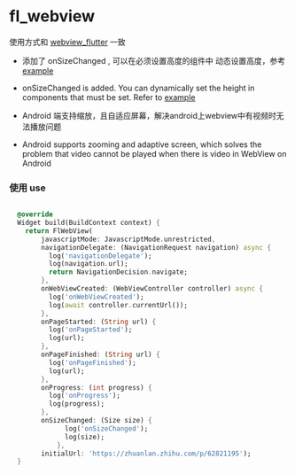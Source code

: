 # fl_webview

使用方式和 [webview_flutter](https://pub.dev/packages/webview_flutter) 一致

- 添加了 onSizeChanged , 可以在必须设置高度的组件中 动态设置高度，参考 [example](https://github.com/Wayaer/fl_webview/blob/main/example/lib/main.dart)
- onSizeChanged is added. You can dynamically set the height in components that must be set. Refer to [example](https://github.com/Wayaer/fl_webview/blob/main/example/lib/main.dart)

- Android 端支持缩放，且自适应屏幕，解决android上webview中有视频时无法播放问题
- Android supports zooming and adaptive screen, which solves the problem 
  that video cannot be played when there is video in WebView on Android
  
### 使用  use

```dart

  @override
  Widget build(BuildContext context) {
    return FlWebView(
        javascriptMode: JavascriptMode.unrestricted,
        navigationDelegate: (NavigationRequest navigation) async {
          log('navigationDelegate');
          log(navigation.url);
          return NavigationDecision.navigate;
        },
        onWebViewCreated: (WebViewController controller) async {
          log('onWebViewCreated');
          log(await controller.currentUrl());
        },
        onPageStarted: (String url) {
          log('onPageStarted');
          log(url);
        },
        onPageFinished: (String url) {
          log('onPageFinished');
          log(url);
        },
        onProgress: (int progress) {
          log('onProgress');
          log(progress);
        },
        onSizeChanged: (Size size) {
              log('onSizeChanged');
              log(size);
            },
        initialUrl: 'https://zhuanlan.zhihu.com/p/62821195');
  }


```